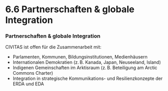 # 6.6 Partnerschaften & globale Integration

### Partnerschaften & globale Integration

CIVITAS ist offen für die Zusammenarbeit mit:

* Parlamenten, Kommunen, Bildungsinstitutionen, Medienhäusern
* Internationalen Demokratien (z. B. Kanada, Japan, Neuseeland, Island)
* Indigenen Gemeinschaften im Arktisraum (z. B. Beteiligung am Arctic Commons Charter)
* Integration in strategische Kommunikations- und Resilienzkonzepte der ERDA und EDA
